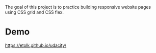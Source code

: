 The goal of this project is to practice building responsive website pages using CSS grid and CSS flex.
# Demo
https://etolk.github.io/udacity/
